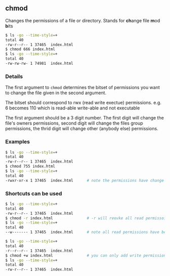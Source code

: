 ---
---

chmod
-------

Changes the permissions of a file or directory.
Stands for **ch**ange file **m**od **b**its

~~~ bash
$ ls -go --time-style=+
total 40
-rw-r--r-- 1 37465  index.html
$ chmod 666 index.html
$ ls -go --time-style=+
total 40
-rw-rw-rw- 1 74981  index.html
~~~

<!--more-->

### Details
The first argument to `chmod` determines the bitset of permissions you want to change the file given in the second argument.

The bitset should correspond to rwx (read write exectue) permissions. e.g. 6 becomes 110 which is read-able write-able and not executable

The first argument should be a 3 digit number. The first digit will change the file's owners permissions, second digit will change the files group permissions, the thrid digit will change other (anybody else) permissions.



### Examples
~~~ bash
$ ls -go --time-style=+
total 40
-rw-r--r-- 1 37465  index.html
$ chmod 755 index.html
$ ls -go --time-style=+
total 40
-rwxr-xr-x 1 37465  index.html      # note the permissions have change to (rwx)(rx)(rx)
~~~



### Shortcuts can be used
~~~ bash
$ ls -go --time-style=+
total 40
-rw-r--r-- 1 37465  index.html
$ chmod -r index.html               # -r will reovke all read permissoins from everybody (or equivalently +r, -r, +x, -x)
$ ls -go --time-style=+
total 40
--w------- 1 37465  index.html      # note all read permissions have been revoked
~~~


~~~ bash
$ ls -go --time-style=+
total 40
-r--r--r-- 1 37465  index.html
$ chmod +w index.html               # you can only add write permission for yourself (owner)
$ ls -go --time-style=+
total 40
-rw-r--r-- 1 37465  index.html
~~~


